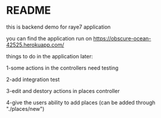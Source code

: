 # README

this is backend demo for raye7 application

you can find the application run on https://obscure-ocean-42525.herokuapp.com/

things to do in the application later:

1-some actions in the controllers need testing

2-add integration test

3-edit and destory actions in places controller 

4-give the users ability to add places (can be added through "./places/new")

